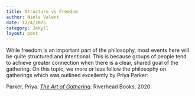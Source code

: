 ```yaml
---
title: Structure vs Freedom
author: Niels Valent
date: 12/4/2025
category: Jekyll
layout: post
---
```


While freedom is an important part of the philosophy, most events here will be quite structured and intentional. 
This is because groups of people tend to achieve greater connection when there is a clear, shared goal of the gathering.
On this topic, we more or less follow the philosophy on gatherings which was outlined excellently by Priya Parker:

Parker, Priya. *[The Art of Gathering](https://www.priyaparker.com/book-art-of-gathering)*. Riverhead Books, 2020.

